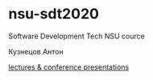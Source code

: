 # nsu-sdt2020
Software Development Tech NSU cource

Кузнецов Антон

[lectures & conference presentations](links.md)

